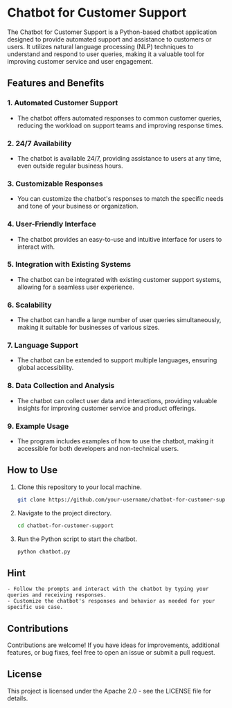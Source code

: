 # Chatbot for Customer Support

The Chatbot for Customer Support is a Python-based chatbot application designed to provide automated support and assistance to customers or users. It utilizes natural language processing (NLP) techniques to understand and respond to user queries, making it a valuable tool for improving customer service and user engagement.

## Features and Benefits

### 1. **Automated Customer Support**

   - The chatbot offers automated responses to common customer queries, reducing the workload on support teams and improving response times.

### 2. **24/7 Availability**

   - The chatbot is available 24/7, providing assistance to users at any time, even outside regular business hours.

### 3. **Customizable Responses**

   - You can customize the chatbot's responses to match the specific needs and tone of your business or organization.

### 4. **User-Friendly Interface**

   - The chatbot provides an easy-to-use and intuitive interface for users to interact with.

### 5. **Integration with Existing Systems**

   - The chatbot can be integrated with existing customer support systems, allowing for a seamless user experience.

### 6. **Scalability**

   - The chatbot can handle a large number of user queries simultaneously, making it suitable for businesses of various sizes.

### 7. **Language Support**

   - The chatbot can be extended to support multiple languages, ensuring global accessibility.

### 8. **Data Collection and Analysis**

   - The chatbot can collect user data and interactions, providing valuable insights for improving customer service and product offerings.

### 9. **Example Usage**

   - The program includes examples of how to use the chatbot, making it accessible for both developers and non-technical users.

## How to Use

1. Clone this repository to your local machine.

   ```bash
   git clone https://github.com/your-username/chatbot-for-customer-support.git


2. Navigate to the project directory.

   ```bash
   cd chatbot-for-customer-support


3. Run the Python script to start the chatbot.

   ```bash
   python chatbot.py


## Hint

    - Follow the prompts and interact with the chatbot by typing your queries and receiving responses.
    - Customize the chatbot's responses and behavior as needed for your specific use case.


## Contributions

Contributions are welcome! If you have ideas for improvements, additional features, or bug fixes, feel free to open an issue or submit a pull request.


## License

This project is licensed under the Apache 2.0 - see the LICENSE file for details.
